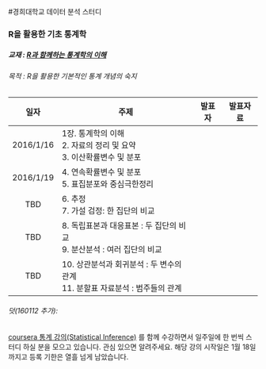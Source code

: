#경희대학교 데이터 분석 스터디
### R을 활용한 기초 통계학

##### 교재 : [R과 함께하는 통계학의 이해](http://www.bigbook.or.kr/bbs/bbs/board.php?bo_table=bo16&wr_id=5)

###### 목적 : R을 활용한 기본적인 통계 개념의 숙지


| 일자 | 주제 |	발표자 | 발표자료 |
|:-------:|-----------------|:--------:|:--------:|
|2016/1/16| 1장. 통계학의 이해<br> 2. 자료의 정리 및 요약<br>3. 이산확률변수 및 분포|          |           |
|2016/1/19|4. 연속확률변수 및 분포<br>5. 표집분포와 중심극한정리|||
|TBD|6. 추정<br>7. 가설 검정: 한 집단의 비교|||
|TBD|8. 독립표본과 대응표본 : 두 집단의 비교 <br> 9. 분산분석 : 여러 집단의 비교|||
|TBD|10. 상관분석과 회귀분석 : 두 변수의 관계 <br> 11. 분할표 자료분석 : 범주들의 관계|||

###### 덧(160112 추가):  
[coursera 통계 강의(Statistical Inference)](https://www.coursera.org/learn/statistical-inference/) 를 함께 수강하면서 일주일에 한 번씩 스터디 하실 분을 모으고 있습니다. 관심 있으면 알려주세요. 해당 강의 시작일은 1월 18일까지고 등록 기한은 열흘 넘게 남았습니다.